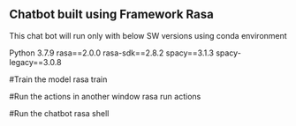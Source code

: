 ## Chatbot built using Framework Rasa 

This chat bot will run only with below SW versions using conda environment

Python 3.7.9
rasa==2.0.0
rasa-sdk==2.8.2
spacy==3.1.3
spacy-legacy==3.0.8


#Train the model
rasa train

#Run the actions in another window
rasa run actions

#Run the chatbot
rasa shell
